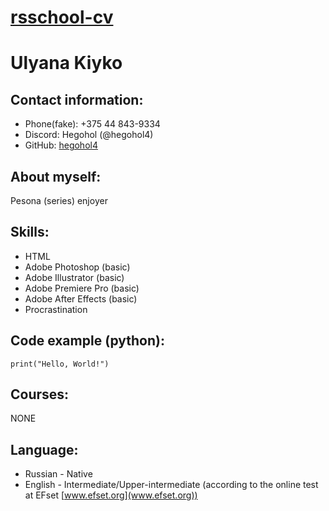 # [rsschool-cv](https://github.com/hegohol4/rsschool-cv)

# Ulyana Kiyko

## Contact information:

* Phone(fake): +375 44 843-9334
* Discord: Hegohol (@hegohol4)
* GitHub: [hegohol4](https://github.com/hegohol4)

## About myself:

Pesona (series) enjoyer

## Skills:

* HTML
* Adobe Photoshop (basic)
* Adobe Illustrator (basic)
* Adobe Premiere Pro (basic)
* Adobe After Effects (basic)
* Procrastination

## Code example (python):
```
print("Hello, World!")
```

## Courses:
NONE

## Language:
* Russian - Native
* English - Intermediate/Upper-intermediate (according to the online test at EFset [www.efset.org](www.efset.org))
